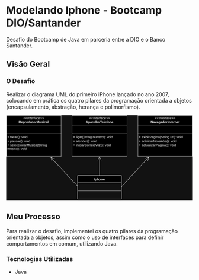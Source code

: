 # **Modelando Iphone - Bootcamp DIO/Santander**

Desafio do Bootcamp de Java em parceria entre a DIO e o Banco Santander.

## **Visão Geral**

### **O Desafio**


Realizar o diagrama UML do primeiro iPhone lançado no ano 2007, colocando em prática os quatro pilares da programação orientada a objetos (encapsulamento, abstração, herança e polimorfismo).

![Modelagem UML Iphone lançado em 2007](./Iphone.jpg)

## **Meu Processo**

Para realizar o desafio, implementei os quatro pilares da programação orientada a objetos, assim como o uso de interfaces para definir comportamentos em comum, utilizando Java.

### **Tecnologias Utilizadas**

- Java
